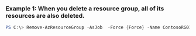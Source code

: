 ### Example 1: When you delete a resource group, all of its resources are also deleted.
```powershell
PS C:\> Remove-AzResourceGroup -AsJob  -Force {Force} -Name ContosoRG01
```


